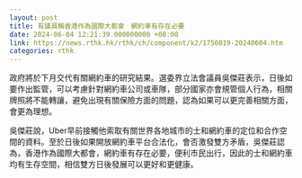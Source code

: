 ```yaml
---
layout: post
title: 有議員稱香港作為國際大都會　網約車有存在必要
date: 2024-06-04 12:21:39.000000000 +08:00
link: https://news.rthk.hk/rthk/ch/component/k2/1756019-20240604.htm
categories: rthk
---
```


政府將於下月交代有關網約車的研究結果。選委界立法會議員吳傑莊表示，日後如要作出監管，可以考慮針對網約車公司或車隊，部分國家亦會規管個人行為，相關牌照將不能轉讓，避免出現有關保險方面的問題，認為如果可以更完善相關方面，會更為理想。

吳傑莊說，Uber早前接觸他索取有關世界各地城市的士和網約車的定位和合作空間的資料。至於日後如果開放網約車平台合法化，會否激發雙方矛盾，吳傑莊認為，香港作為國際大都會，網約車有存在必要，便利市民出行，因此的士和網約車均有生存空間，相信雙方日後發展可以更好和更健康。
